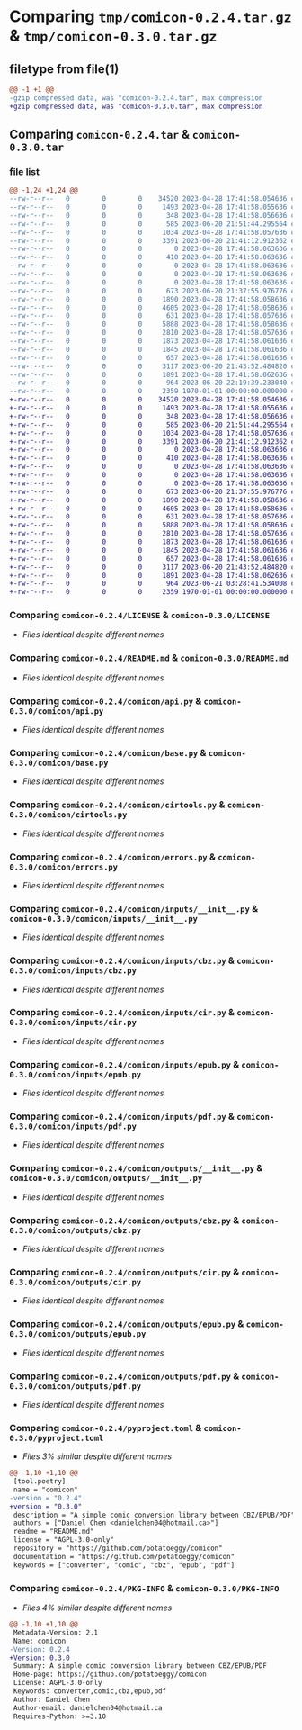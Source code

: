 # Comparing `tmp/comicon-0.2.4.tar.gz` & `tmp/comicon-0.3.0.tar.gz`

## filetype from file(1)

```diff
@@ -1 +1 @@
-gzip compressed data, was "comicon-0.2.4.tar", max compression
+gzip compressed data, was "comicon-0.3.0.tar", max compression
```

## Comparing `comicon-0.2.4.tar` & `comicon-0.3.0.tar`

### file list

```diff
@@ -1,24 +1,24 @@
--rw-r--r--   0        0        0    34520 2023-04-28 17:41:58.054636 comicon-0.2.4/LICENSE
--rw-r--r--   0        0        0     1493 2023-04-28 17:41:58.055636 comicon-0.2.4/README.md
--rw-r--r--   0        0        0      348 2023-04-28 17:41:58.056636 comicon-0.2.4/comicon/__init__.py
--rw-r--r--   0        0        0      585 2023-06-20 21:51:44.295564 comicon-0.2.4/comicon/api.py
--rw-r--r--   0        0        0     1034 2023-04-28 17:41:58.057636 comicon-0.2.4/comicon/base.py
--rw-r--r--   0        0        0     3391 2023-06-20 21:41:12.912362 comicon-0.2.4/comicon/cirtools.py
--rw-r--r--   0        0        0        0 2023-04-28 17:41:58.063636 comicon-0.2.4/comicon/common/__init__.py
--rw-r--r--   0        0        0      410 2023-04-28 17:41:58.063636 comicon-0.2.4/comicon/common/cbz.py
--rw-r--r--   0        0        0        0 2023-04-28 17:41:58.063636 comicon-0.2.4/comicon/common/cir.py
--rw-r--r--   0        0        0        0 2023-04-28 17:41:58.063636 comicon-0.2.4/comicon/common/epub.py
--rw-r--r--   0        0        0        0 2023-04-28 17:41:58.063636 comicon-0.2.4/comicon/common/pdf.py
--rw-r--r--   0        0        0      673 2023-06-20 21:37:55.976776 comicon-0.2.4/comicon/errors.py
--rw-r--r--   0        0        0     1890 2023-04-28 17:41:58.058636 comicon-0.2.4/comicon/inputs/__init__.py
--rw-r--r--   0        0        0     4605 2023-04-28 17:41:58.058636 comicon-0.2.4/comicon/inputs/cbz.py
--rw-r--r--   0        0        0      631 2023-04-28 17:41:58.057636 comicon-0.2.4/comicon/inputs/cir.py
--rw-r--r--   0        0        0     5888 2023-04-28 17:41:58.058636 comicon-0.2.4/comicon/inputs/epub.py
--rw-r--r--   0        0        0     2810 2023-04-28 17:41:58.057636 comicon-0.2.4/comicon/inputs/pdf.py
--rw-r--r--   0        0        0     1873 2023-04-28 17:41:58.061636 comicon-0.2.4/comicon/outputs/__init__.py
--rw-r--r--   0        0        0     1845 2023-04-28 17:41:58.061636 comicon-0.2.4/comicon/outputs/cbz.py
--rw-r--r--   0        0        0      657 2023-04-28 17:41:58.061636 comicon-0.2.4/comicon/outputs/cir.py
--rw-r--r--   0        0        0     3117 2023-06-20 21:43:52.484820 comicon-0.2.4/comicon/outputs/epub.py
--rw-r--r--   0        0        0     1891 2023-04-28 17:41:58.062636 comicon-0.2.4/comicon/outputs/pdf.py
--rw-r--r--   0        0        0      964 2023-06-20 22:19:39.233040 comicon-0.2.4/pyproject.toml
--rw-r--r--   0        0        0     2359 1970-01-01 00:00:00.000000 comicon-0.2.4/PKG-INFO
+-rw-r--r--   0        0        0    34520 2023-04-28 17:41:58.054636 comicon-0.3.0/LICENSE
+-rw-r--r--   0        0        0     1493 2023-04-28 17:41:58.055636 comicon-0.3.0/README.md
+-rw-r--r--   0        0        0      348 2023-04-28 17:41:58.056636 comicon-0.3.0/comicon/__init__.py
+-rw-r--r--   0        0        0      585 2023-06-20 21:51:44.295564 comicon-0.3.0/comicon/api.py
+-rw-r--r--   0        0        0     1034 2023-04-28 17:41:58.057636 comicon-0.3.0/comicon/base.py
+-rw-r--r--   0        0        0     3391 2023-06-20 21:41:12.912362 comicon-0.3.0/comicon/cirtools.py
+-rw-r--r--   0        0        0        0 2023-04-28 17:41:58.063636 comicon-0.3.0/comicon/common/__init__.py
+-rw-r--r--   0        0        0      410 2023-04-28 17:41:58.063636 comicon-0.3.0/comicon/common/cbz.py
+-rw-r--r--   0        0        0        0 2023-04-28 17:41:58.063636 comicon-0.3.0/comicon/common/cir.py
+-rw-r--r--   0        0        0        0 2023-04-28 17:41:58.063636 comicon-0.3.0/comicon/common/epub.py
+-rw-r--r--   0        0        0        0 2023-04-28 17:41:58.063636 comicon-0.3.0/comicon/common/pdf.py
+-rw-r--r--   0        0        0      673 2023-06-20 21:37:55.976776 comicon-0.3.0/comicon/errors.py
+-rw-r--r--   0        0        0     1890 2023-04-28 17:41:58.058636 comicon-0.3.0/comicon/inputs/__init__.py
+-rw-r--r--   0        0        0     4605 2023-04-28 17:41:58.058636 comicon-0.3.0/comicon/inputs/cbz.py
+-rw-r--r--   0        0        0      631 2023-04-28 17:41:58.057636 comicon-0.3.0/comicon/inputs/cir.py
+-rw-r--r--   0        0        0     5888 2023-04-28 17:41:58.058636 comicon-0.3.0/comicon/inputs/epub.py
+-rw-r--r--   0        0        0     2810 2023-04-28 17:41:58.057636 comicon-0.3.0/comicon/inputs/pdf.py
+-rw-r--r--   0        0        0     1873 2023-04-28 17:41:58.061636 comicon-0.3.0/comicon/outputs/__init__.py
+-rw-r--r--   0        0        0     1845 2023-04-28 17:41:58.061636 comicon-0.3.0/comicon/outputs/cbz.py
+-rw-r--r--   0        0        0      657 2023-04-28 17:41:58.061636 comicon-0.3.0/comicon/outputs/cir.py
+-rw-r--r--   0        0        0     3117 2023-06-20 21:43:52.484820 comicon-0.3.0/comicon/outputs/epub.py
+-rw-r--r--   0        0        0     1891 2023-04-28 17:41:58.062636 comicon-0.3.0/comicon/outputs/pdf.py
+-rw-r--r--   0        0        0      964 2023-06-21 03:28:41.534008 comicon-0.3.0/pyproject.toml
+-rw-r--r--   0        0        0     2359 1970-01-01 00:00:00.000000 comicon-0.3.0/PKG-INFO
```

### Comparing `comicon-0.2.4/LICENSE` & `comicon-0.3.0/LICENSE`

 * *Files identical despite different names*

### Comparing `comicon-0.2.4/README.md` & `comicon-0.3.0/README.md`

 * *Files identical despite different names*

### Comparing `comicon-0.2.4/comicon/api.py` & `comicon-0.3.0/comicon/api.py`

 * *Files identical despite different names*

### Comparing `comicon-0.2.4/comicon/base.py` & `comicon-0.3.0/comicon/base.py`

 * *Files identical despite different names*

### Comparing `comicon-0.2.4/comicon/cirtools.py` & `comicon-0.3.0/comicon/cirtools.py`

 * *Files identical despite different names*

### Comparing `comicon-0.2.4/comicon/errors.py` & `comicon-0.3.0/comicon/errors.py`

 * *Files identical despite different names*

### Comparing `comicon-0.2.4/comicon/inputs/__init__.py` & `comicon-0.3.0/comicon/inputs/__init__.py`

 * *Files identical despite different names*

### Comparing `comicon-0.2.4/comicon/inputs/cbz.py` & `comicon-0.3.0/comicon/inputs/cbz.py`

 * *Files identical despite different names*

### Comparing `comicon-0.2.4/comicon/inputs/cir.py` & `comicon-0.3.0/comicon/inputs/cir.py`

 * *Files identical despite different names*

### Comparing `comicon-0.2.4/comicon/inputs/epub.py` & `comicon-0.3.0/comicon/inputs/epub.py`

 * *Files identical despite different names*

### Comparing `comicon-0.2.4/comicon/inputs/pdf.py` & `comicon-0.3.0/comicon/inputs/pdf.py`

 * *Files identical despite different names*

### Comparing `comicon-0.2.4/comicon/outputs/__init__.py` & `comicon-0.3.0/comicon/outputs/__init__.py`

 * *Files identical despite different names*

### Comparing `comicon-0.2.4/comicon/outputs/cbz.py` & `comicon-0.3.0/comicon/outputs/cbz.py`

 * *Files identical despite different names*

### Comparing `comicon-0.2.4/comicon/outputs/cir.py` & `comicon-0.3.0/comicon/outputs/cir.py`

 * *Files identical despite different names*

### Comparing `comicon-0.2.4/comicon/outputs/epub.py` & `comicon-0.3.0/comicon/outputs/epub.py`

 * *Files identical despite different names*

### Comparing `comicon-0.2.4/comicon/outputs/pdf.py` & `comicon-0.3.0/comicon/outputs/pdf.py`

 * *Files identical despite different names*

### Comparing `comicon-0.2.4/pyproject.toml` & `comicon-0.3.0/pyproject.toml`

 * *Files 3% similar despite different names*

```diff
@@ -1,10 +1,10 @@
 [tool.poetry]
 name = "comicon"
-version = "0.2.4"
+version = "0.3.0"
 description = "A simple comic conversion library between CBZ/EPUB/PDF"
 authors = ["Daniel Chen <danielchen04@hotmail.ca>"]
 readme = "README.md"
 license = "AGPL-3.0-only"
 repository = "https://github.com/potatoeggy/comicon"
 documentation = "https://github.com/potatoeggy/comicon"
 keywords = ["converter", "comic", "cbz", "epub", "pdf"]
```

### Comparing `comicon-0.2.4/PKG-INFO` & `comicon-0.3.0/PKG-INFO`

 * *Files 4% similar despite different names*

```diff
@@ -1,10 +1,10 @@
 Metadata-Version: 2.1
 Name: comicon
-Version: 0.2.4
+Version: 0.3.0
 Summary: A simple comic conversion library between CBZ/EPUB/PDF
 Home-page: https://github.com/potatoeggy/comicon
 License: AGPL-3.0-only
 Keywords: converter,comic,cbz,epub,pdf
 Author: Daniel Chen
 Author-email: danielchen04@hotmail.ca
 Requires-Python: >=3.10
```

